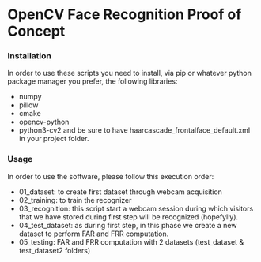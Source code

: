 # OpenCV Face Recognition Proof of Concept
### Installation
In order to use these scripts you need to install, via pip or whatever python package manager you prefer, the following libraries:
- numpy
- pillow
- cmake
- opencv-python
- python3-cv2
and be sure to have haarcascade_frontalface_default.xml in your project folder.

### Usage
In order to use the software, please follow this execution order:
- 01_dataset: to create first dataset through webcam acquisition
- 02_training: to train the recognizer 
- 03_recognition: this script start a webcam session during which visitors that we have stored during first step will be recognized (hopefylly).
- 04_test_dataset: as during first step, in this phase we create a new dataset to perform FAR and FRR computation.
- 05_testing: FAR and FRR computation with 2 datasets (test_dataset & test_dataset2 folders)